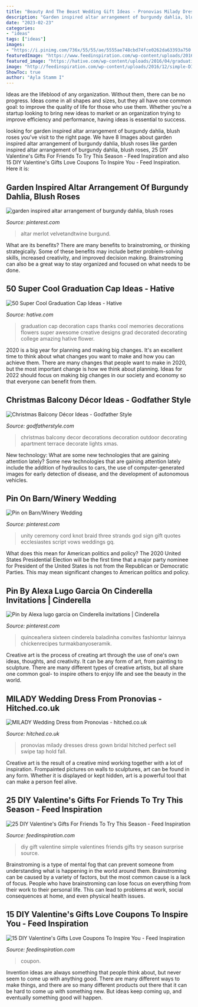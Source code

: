 ```yaml
---
title: "Beauty And The Beast Wedding Gift Ideas - Pronovias Milady Dresses Dress Gown Bridal Hitched Perfect Sell Swipe Tap Hold Fall"
description: "Garden inspired altar arrangement of burgundy dahlia, blush roses"
date: "2023-02-23"
categories:
- "ideas"
tags: ["ideas"]
images:
- "https://i.pinimg.com/736x/55/55/ae/5555ae748cbd74fce0262da63393a750.jpg"
featuredImage: "https://www.feedinspiration.com/wp-content/uploads/2016/12/Coupon.jpg"
featured_image: "https://hative.com/wp-content/uploads/2016/04/graduation-caps/3-super-cool-graduation-cap-ideas.jpg"
image: "http://feedinspiration.com/wp-content/uploads/2016/12/simple-DIY-Valentine-gift.jpg"
ShowToc: true
author: "Ayla Stamm I"
---
```



Ideas are the lifeblood of any organization. Without them, there can be no progress. Ideas come in all shapes and sizes, but they all have one common goal: to improve the quality of life for those who use them. Whether you're a startup looking to bring new ideas to market or an organization trying to improve efficiency and performance, having ideas is essential to success.

	

		
looking for garden inspired altar arrangement of burgundy dahlia, blush roses you've visit to the right page. We have 8 Images about garden inspired altar arrangement of burgundy dahlia, blush roses like garden inspired altar arrangement of burgundy dahlia, blush roses, 25 DIY Valentine&#039;s Gifts For Friends To Try This Season - Feed Inspiration and also 15 DIY Valentine&#039;s Gifts Love Coupons To Inspire You - Feed Inspiration. Here it is:
		
    
## Garden Inspired Altar Arrangement Of Burgundy Dahlia, Blush Roses

<img loading=lazy src="https://i.pinimg.com/736x/55/55/ae/5555ae748cbd74fce0262da63393a750.jpg" onerror="this.onerror=null;this.src='https://tse1.mm.bing.net/th?id=OIP._ZZojbq8ZovwxsFdcMxZ-QHaLG&amp;pid=15.1';" alt="garden inspired altar arrangement of burgundy dahlia, blush roses">

_Source: pinterest.com_

>altar merlot velvetandtwine burgund. 

	

What are its benefits?
There are many benefits to brainstroming, or thinking strategically. Some of these benefits may include better problem-solving skills, increased creativity, and improved decision making. Brainstroming can also be a great way to stay organized and focused on what needs to be done.

    
## 50 Super Cool Graduation Cap Ideas - Hative

<img loading=lazy src="https://hative.com/wp-content/uploads/2016/04/graduation-caps/3-super-cool-graduation-cap-ideas.jpg" onerror="this.onerror=null;this.src='https://tse1.mm.bing.net/th?id=OIP.64HUfr-f25Wudp2xwjqhOwHaHa&amp;pid=15.1';" alt="50 Super Cool Graduation Cap Ideas - Hative">

_Source: hative.com_

>graduation cap decoration caps thanks cool memories decorations flowers super awesome creative designs grad decorated decorating college amazing hative flower. 

	

2020 is a big year for planning and making big changes. It's an excellent time to think about what changes you want to make and how you can achieve them.
There are many changes that people want to make in 2020, but the most important change is how we think about planning. Ideas for 2022 should focus on making big changes in our society and economy so that everyone can benefit from them.

    
## Christmas Balcony Décor Ideas - Godfather Style

<img loading=lazy src="http://godfatherstyle.com/wp-content/uploads/2015/09/cool-christmas-balcony-decor-ideas-1.jpg" onerror="this.onerror=null;this.src='https://tse1.mm.bing.net/th?id=OIP.mD2mq35Hbs_gzmVHG93eZwHaLH&amp;pid=15.1';" alt="Christmas Balcony Décor Ideas - Godfather Style">

_Source: godfatherstyle.com_

>christmas balcony decor decorations decoration outdoor decorating apartment terrace decorate lights xmas. 

	

New technology: What are some new technologies that are gaining attention lately?
Some new technologies that are gaining attention lately include the addition of hydraulics to cars, the use of computer-generated images for early detection of disease, and the development of autonomous vehicles.

    
## Pin On Barn/Winery Wedding

<img loading=lazy src="https://i.pinimg.com/736x/b1/bf/10/b1bf102afb3e81bd83d465eb19285903.jpg" onerror="this.onerror=null;this.src='https://tse4.mm.bing.net/th?id=OIP.6WAP5e5ZOBO9Jp-JuVcHGwHaJ4&amp;pid=15.1';" alt="Pin on Barn/Winery Wedding">

_Source: pinterest.com_

>unity ceremony cord knot braid three strands god sign gift quotes ecclesiastes script vows weddings gq. 

	

What does this mean for American politics and policy?
The 2020 United States Presidential Election will be the first time that a major party nominee for President of the United States is not from the Republican or Democratic Parties. This may mean significant changes to American politics and policy.

    
## Pin By Alexa Lugo Garcia On Cinderella Invitations | Cinderella

<img loading=lazy src="https://i.pinimg.com/736x/d1/df/e8/d1dfe8ba4477a340bb2b3c5a0527669c.jpg" onerror="this.onerror=null;this.src='https://tse2.mm.bing.net/th?id=OIP.uo3mADoHLo-0zE13ORz3IQAAAA&amp;pid=15.1';" alt="Pin by Alexa lugo garcia on Cinderella invitations | Cinderella">

_Source: pinterest.com_

>quinceañera sixteen cinderela baladinha convites fashiontur lainnya chickenrecipes turmakbanyoseramik. 

	

Creative art is the process of creating art through the use of one's own ideas, thoughts, and creativity. It can be any form of art, from painting to sculpture. There are many different types of creative artists, but all share one common goal- to inspire others to enjoy life and see the beauty in the world.

    
## MILADY Wedding Dress From Pronovias - Hitched.co.uk

<img loading=lazy src="https://cdn0.hitched.co.uk/cat/wedding-dresses/pronovias/milady--mfvo297979.jpg" onerror="this.onerror=null;this.src='https://tse3.mm.bing.net/th?id=OIP.IbN2AeJBm4nepBp_xnSEBAHaJ4&amp;pid=15.1';" alt="MILADY Wedding Dress from Pronovias - hitched.co.uk">

_Source: hitched.co.uk_

>pronovias milady dresses dress gown bridal hitched perfect sell swipe tap hold fall. 

	

Creative art is the result of a creative mind working together with a lot of inspiration. Frompainted pictures on walls to sculptures, art can be found in any form. Whether it is displayed or kept hidden, art is a powerful tool that can make a person feel alive.

    
## 25 DIY Valentine&#039;s Gifts For Friends To Try This Season - Feed Inspiration

<img loading=lazy src="http://feedinspiration.com/wp-content/uploads/2016/12/simple-DIY-Valentine-gift.jpg" onerror="this.onerror=null;this.src='https://tse1.mm.bing.net/th?id=OIP.-C1mAMWk9GGqq7rRqs1qDwHaLG&amp;pid=15.1';" alt="25 DIY Valentine&#039;s Gifts For Friends To Try This Season - Feed Inspiration">

_Source: feedinspiration.com_

>diy gift valentine simple valentines friends gifts try season surprise source. 

	

Brainstroming is a type of mental fog that can prevent someone from understanding what is happening in the world around them. Brainstroming can be caused by a variety of factors, but the most common cause is a lack of focus. People who have brainstroming can lose focus on everything from their work to their personal life. This can lead to problems at work, social consequences at home, and even physical health issues.

    
## 15 DIY Valentine&#039;s Gifts Love Coupons To Inspire You - Feed Inspiration

<img loading=lazy src="https://www.feedinspiration.com/wp-content/uploads/2016/12/Coupon.jpg" onerror="this.onerror=null;this.src='https://tse4.mm.bing.net/th?id=OIP.ooOwf2xq8gSCnaJA2RK8WgHaTw&amp;pid=15.1';" alt="15 DIY Valentine&#039;s Gifts Love Coupons To Inspire You - Feed Inspiration">

_Source: feedinspiration.com_

>coupon. 

	

Invention ideas are always something that people think about, but never seem to come up with anything good. There are many different ways to make things, and there are so many different products out there that it can be hard to come up with something new. But ideas keep coming up, and eventually something good will happen.

